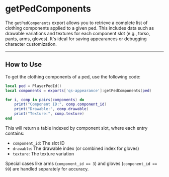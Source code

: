 # getPedComponents

The `getPedComponents` export allows you to retrieve a complete list of clothing components applied to a given ped. This includes data such as drawable variations and textures for each component slot (e.g., torso, pants, arms, gloves). It's ideal for saving appearances or debugging character customization.

***

## How to Use

To get the clothing components of a ped, use the following code:

```lua
local ped = PlayerPedId()
local components = exports['qs-appearance']:getPedComponents(ped)

for i, comp in pairs(components) do
    print("Component ID:", comp.component_id)
    print("Drawable:", comp.drawable)
    print("Texture:", comp.texture)
end
```

This will return a table indexed by component slot, where each entry contains:

* `component_id`: The slot ID
* `drawable`: The drawable index (or combined index for gloves)
* `texture`: The texture variation

Special cases like arms (`component_id == 3`) and gloves (`component_id == 99`) are handled separately for accuracy.
